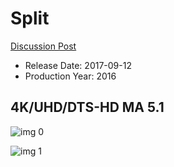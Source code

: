 # Split

[Discussion Post](https://www.avsforum.com/threads/bass-eq-for-filtered-movies.2995212/post-57322614)

* Release Date: 2017-09-12
* Production Year: 2016

## 4K/UHD/DTS-HD MA 5.1

![img 0](https://i.imgur.com/YGGUleg.jpg)

![img 1](https://i.imgur.com/NUfDcyv.jpg)

